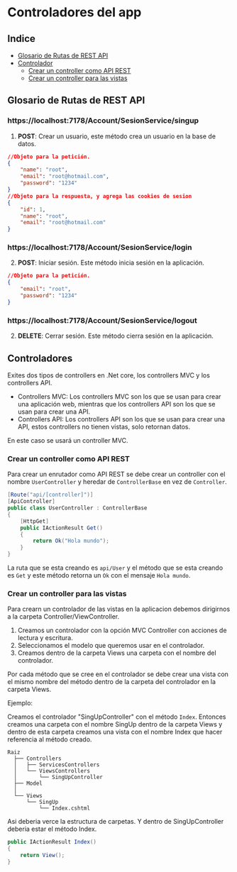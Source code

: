 # Controladores del app

## Indice

- [Glosario de Rutas de REST API](#glosario-de-rutas-de-rest-api)
- [Controlador](#controlador)
  - [Crear un controller como API REST](#crear-un-controller-como-api-rest)
  - [Crear un controller para las vistas](#crear-un-controller-para-las-vistas)

## Glosario de Rutas de REST API

### https://localhost:7178/Account/SesionService/singup

1. **POST**: Crear un usuario, este método crea un usuario en la base de datos.

```json
//Objeto para la petición.
{
	"name": "root",
	"email": "root@hotmail.com",
	"password": "1234"
}
//Objeto para la respuesta, y agrega las cookies de sesion
{
    "id": 1,
    "name": "root",
    "email": "root@hotmail.com"
}
```

### https://localhost:7178/Account/SesionService/login

2. **POST**: Iniciar sesión. Este método inicia sesión en la aplicación.

```json
//Objeto para la petición.
{
	"email": "root",
	"password": "1234"
}
```
### https://localhost:7178/Account/SesionService/logout

2. **DELETE**: Cerrar sesión. Este método cierra sesión en la aplicación.

## Controladores

Exites dos tipos de controllers en .Net core, los controllers MVC y los controllers API.

- Controllers MVC: Los controllers MVC son los que se usan para crear una aplicación web, mientras que los controllers API son los que se usan para crear una API.
- Controllers API: Los controllers API son los que se usan para crear una API, estos controllers no tienen vistas, solo retornan datos.

En este caso se usará un controller MVC.

### Crear un controller como API REST

Para crear un enrutador como API REST se debe crear un controller con el nombre `UserController` y heredar de `ControllerBase` en vez de `Controller`.

```csharp
[Route("api/[controller]")]
[ApiController]
public class UserController : ControllerBase
{
    [HttpGet]
    public IActionResult Get()
    {
        return Ok("Hola mundo");
    }
}
```

La ruta que se esta creando es `api/User` y el método que se esta creando es `Get` y este método retorna un `Ok` con el mensaje `Hola mundo`.

### Crear un controller para las vistas

Para crearn un controlador de las vistas en la aplicacion debemos dirigirnos a la carpeta Controller/ViewController.

1. Creamos un controlador con la opción MVC Controller con acciones de lectura y escritura.
2. Seleccionamos el modelo que queremos usar en el controlador.
3. Creamos dentro de la carpeta Views una carpeta con el nombre del controlador.

Por cada método que se cree en el controlador se debe crear una vista con el mismo nombre del método dentro de la carpeta del controlador en la carpeta Views.

Ejemplo:

Creamos el controlador "SingUpController" con el método `Index`.
Entonces creamos una carpeta con el nombre SingUp dentro de la carpeta Views y dentro de esta carpeta creamos una vista con el nombre Index que hacer referencia al método creado.

```
Raiz
  ├── Controllers
  │   ├── ServicesControllers
  │   └── ViewsControllers
  │       └── SingUpController
  ├── Model
  │
  └── Views
      └── SingUp
          └── Index.cshtml

```

Asi deberia verce la estructura de carpetas. Y dentro de SingUpController deberia estar el método Index.

```csharp
public IActionResult Index()
{
    return View();
}
```
